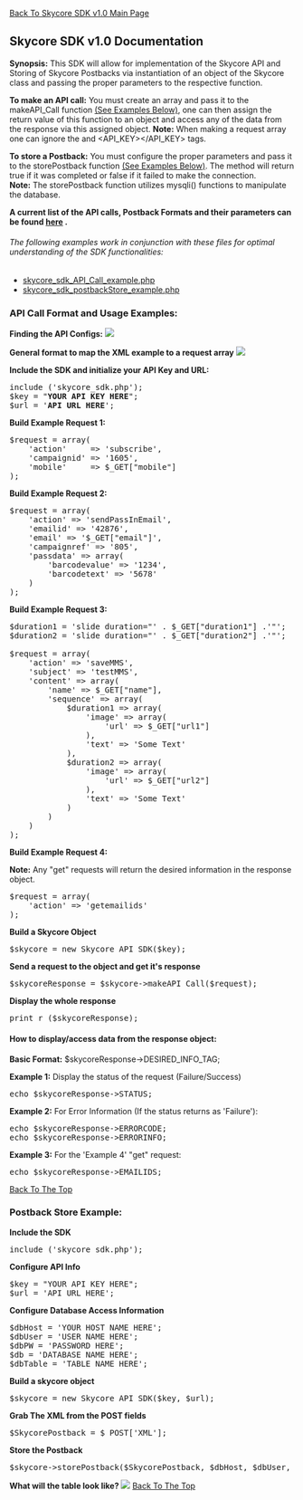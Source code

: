 <a name="DocTop"><a href="/1.0/README.md">Back To Skycore SDK v1.0 Main Page</a>

<h2>Skycore SDK v1.0 Documentation</h2>

<strong>Synopsis:</strong>
This SDK will allow for implementation of the Skycore API and Storing of Skycore Postbacks via instantiation of an object of the Skycore class and passing 
the proper parameters to the respective function.  

<strong>To make an API call:</strong> You must create an array and pass it to the makeAPI_Call function [(See Examples Below)](#APICalls), one can then assign the return value of this function to an object and access any of the data from the response via this assigned object.
<strong>Note:</strong> When making a request array one can ignore the <REQUEST></REQUEST> and <API_KEY></API_KEY> tags.

<strong>To store a Postback:</strong> You must configure the proper parameters and pass it to the storePostback function [(See Examples Below)](#PostbackStore).  The method will return true if it was completed 
or false if it failed to make the connection.  
<strong>Note:</strong> The storePostback function utilizes mysqli() functions to manipulate the database.

**A current list of the API calls, Postback Formats and their parameters can be found 
<a href="https://github.com/SkycoreMobile/API/blob/master/1.3/README.md">here</a> .**

<h6>The following examples work in conjunction with these files for optimal understanding of the SDK functionalities:</h6>
<ul>
<li><a href="/1.0/source_code/skycore_sdk_API_Call_example.php">skycore_sdk_API_Call_example.php</a></li>
<li><a href="/1.0/source_code/skycore_sdk_postbackStore_example.php">skycore_sdk_postbackStore_example.php</a></li>
</ul>

<a name="APICalls"><h3>API Call Format and Usage Examples:</h3>

<strong>Finding the API Configs:</strong>
<img src='https://raw.github.com/ryan-allan/SDK/master/1.0/documentation/CantFindAPI_Configs.png'>

<strong>General format to map the XML example to a request array</strong>
<img src='https://raw.github.com/ryan-allan/SDK/master/1.0/documentation/XML_To_Array_Example.png'>

<strong>Include the SDK and initialize your API Key and URL:</strong>

<pre>
include ('skycore_sdk.php');
$key = "<strong>YOUR API KEY HERE</strong>";
$url = '<strong>API URL HERE</strong>';
</pre>

<strong>Build Example Request 1:</strong>
<pre>
$request = array(
	'action'	 => 'subscribe',
	'campaignid' => '1605',
	'mobile'     => $_GET["mobile"]
);
</pre>

<strong>Build Example Request 2:</strong>
<pre>
$request = array(
	'action' => 'sendPassInEmail',
	'emailid' => '42876',
	'email' => '$_GET["email"]',
	'campaignref' => '805',
	'passdata' => array(
		'barcodevalue' => '1234',
		'barcodetext' => '5678'
	)
);
</pre>

<strong>Build Example Request 3:</strong>
<pre>
$duration1 = 'slide duration="' . $_GET["duration1"] .'"';
$duration2 = 'slide duration="' . $_GET["duration2"] .'"';

$request = array(
	'action' => 'saveMMS',
	'subject' => 'testMMS',
	'content' => array(
		'name' => $_GET["name"],
		'sequence' => array(
			$duration1 => array(
				'image' => array(
					'url' => $_GET["url1"]
				),
				'text' => 'Some Text'
			),
			$duration2 => array(
				'image' => array(
					'url' => $_GET["url2"]
				),
				'text' => 'Some Text'
			)
		)
	)
);
</pre>

<strong>Build Example Request 4:</strong><BR/>

<strong>Note:</strong> Any "get" requests will return the desired information in the response object.

<pre>
$request = array(
	'action' => 'getemailids'
);
</pre>	

<strong>Build a Skycore Object</strong>
<pre>
$skycore = new Skycore_API_SDK($key);
</pre>

<strong>Send a request to the object and get it's response</strong>
<pre>
$skycoreResponse = $skycore->makeAPI_Call($request);
</pre>

<strong>Display the whole response</strong>
<pre>
print_r ($skycoreResponse);
</pre>

<h4>How to display/access data from the response object:</h4>

<strong>Basic Format:</strong>
$skycoreResponse->DESIRED_INFO_TAG;

<strong>Example 1:</strong>
Display the status of the request (Failure/Success)
<pre>
echo $skycoreResponse->STATUS;
</pre>

<strong>Example 2:</strong>
For Error Information (If the status returns as 'Failure'):
<pre>
echo $skycoreResponse->ERRORCODE;
echo $skycoreResponse->ERRORINFO;
</pre>

<strong>Example 3:</strong>
For the 'Example 4' "get" request:
<pre>
echo $skycoreResponse->EMAILIDS;
</pre>

[Back To The Top](#DocTop)

<a name="PostbackStore"><h3>Postback Store Example:</h3>
<strong>Include the SDK</strong>
<pre>
include ('skycore_sdk.php');
</pre>

<strong>Configure API Info</strong>  
<pre>
$key = "YOUR API KEY HERE";
$url = 'API URL HERE';  
</pre>

<strong>Configure Database Access Information</strong>
<pre>
$dbHost = 'YOUR HOST NAME HERE';
$dbUser = 'USER NAME HERE';
$dbPW = 'PASSWORD HERE';
$db = 'DATABASE NAME HERE';
$dbTable = 'TABLE NAME HERE';
</pre>

<strong>Build a skycore object</strong>
<pre>
$skycore = new Skycore_API_SDK($key, $url);
</pre>

<strong>Grab The XML from the POST fields</strong>
<pre>
$SkycorePostback = $_POST['XML'];
</pre>
<strong>Store the Postback</strong>
<pre>
$skycore->storePostback($SkycorePostback, $dbHost, $dbUser, $dbPW, $db, $dbTable);
</pre>

<strong>What will the table look like?</strong>
<img src='https://raw.github.com/ryan-allan/SDK/master/1.0/documentation/DB_Example.png'>
[Back To The Top](#DocTop)

